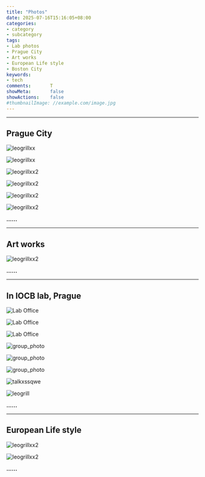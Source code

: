 ```yaml
---
title: "Photos"
date: 2025-07-16T15:16:05+08:00
categories:
- category
- subcategory
tags:
- Lab photos
- Prague City
- Art works
- European Life style
- Boston City
keywords:
- tech
comments:       T
showMeta:       false
showActions:    false
#thumbnailImage: //example.com/image.jpg
---
```



---
## Prague City
![leogrillxx](/img/Prague_city0.jpg)

![leogrillxx](/img/Prague_city1.jpg)

![leogrillxx2](/img/Prague_city2.jpg)

![leogrillxx2](/img/Prague_city3.jpg)

![leogrillxx2](/img/Prague_city4.jpg)

![leogrillxx2](/img/Prague_city5.jpg)

**......**


---
## Art works

![leogrillxx2](/img/Prague_life0.jpg) 




**......**



---
## In IOCB lab, Prague

![Lab Office](/img/DMS_lab_roof.jpg)

![Lab Office](/img/DMS_lab_inside.jpg)

![Lab Office](/img/group_christmas.jpg)

![group_photo](/img/group_christmas_party.jpg)

![group_photo](/img/lab_dinner_202409.jpg)

![group_photo](/img/lunch_with_regina.jpg)

![talkxssqwe](/img/Leo_with_liron_all.jpg)

![leogrill](/img/leo_grill.jpg)

**......**



---
## European Life style


![leogrillxx2](/img/Prague_life1.jpg) 

![leogrillxx2](/img/Prague_life2.jpg)





**......**



